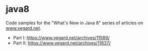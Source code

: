 # java8
Code samples for the "What's New in Java 8" series of articles on www.vegard.net.

* Part I:  https://www.vegard.net/archives/11589/
* Part II: https://www.vegard.net/archives/11637/
